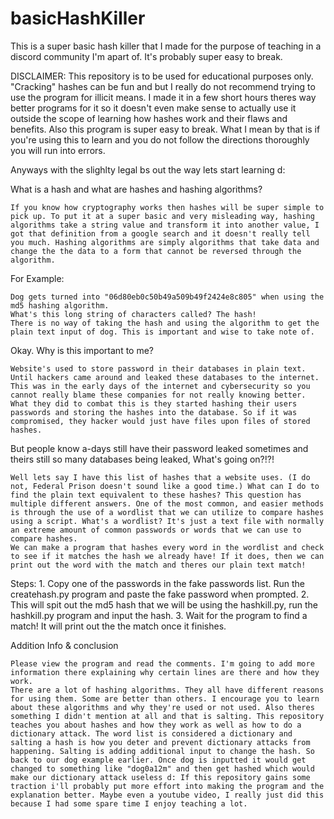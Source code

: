 # basicHashKiller
This is a super basic hash killer that I made for the purpose of teaching in a discord community I'm apart of. It's probably super easy to break.

DISCLAIMER:
  This repository is to be used for educational purposes only. "Cracking" hashes can be fun and but I really do not recommend trying to use the program for illicit means. I made it in a few short hours theres way better programs for it so it doesn't even make sense to actually use it outside the scope of learning how hashes work and their flaws and benefits. Also this program is super easy to break. What I mean by that is if you're using this to learn and you do not follow the directions thoroughly you will run into errors.
  
Anyways with the slighlty legal bs out the way lets start learning d:

What is a hash and what are hashes and hashing algorithms?
  
    If you know how cryptography works then hashes will be super simple to pick up. To put it at a super basic and very misleading way, hashing algorithms take a string value and transform it into another value, I got that definition from a google search and it doesn't really tell you much. Hashing algorithms are simply algorithms that take data and change the the data to a form that cannot be reversed through the algorithm. 

For Example:

    Dog gets turned into "06d80eb0c50b49a509b49f2424e8c805" when using the md5 hashing algorithm.
    What's this long string of characters called? The hash!
    There is no way of taking the hash and using the algorithm to get the plain text input of dog. This is important and wise to take note of.

Okay. Why is this important to me?

    Website's used to store password in their databases in plain text. Until hackers came around and leaked these databases to the internet. This was in the early days of the internet and cybersecurity so you cannot really blame these companies for not really knowing better. What they did to combat this is they started hashing their users passwords and storing the hashes into the database. So if it was compromised, they hacker would just have files upon files of stored hashes.
    
But people know a-days still have their password leaked sometimes and theirs still so many databases being leaked, What's going on?!?!

    Well lets say I have this list of hashes that a website uses. (I do not, Federal Prison doesn't sound like a good time.) What can I do to find the plain text equivalent to these hashes? This question has multiple different answers. One of the most common, and easier methods is through the use of a wordlist that we can utilize to compare hashes using a script. What's a wordlist? It's just a text file with normally an extreme amount of common passwords or words that we can use to compare hashes.
    We can make a program that hashes every word in the wordlist and check to see if it matches the hash we already have! If it does, then we can print out the word with the match and theres our plain text match!

Steps:
    1. Copy one of the passwords in the fake passwords list. Run the createhash.py program and paste the fake password when prompted.
    2. This will spit out the md5 hash that we will be using the hashkill.py, run the hashkill.py program and input the hash.
    3. Wait for the program to find a match! It will print out the the match once it finishes.

Addition Info & conclusion

    Please view the program and read the comments. I'm going to add more information there explaining why certain lines are there and how they work.
    There are a lot of hashing algorithms. They all have different reasons for using them. Some are better than others. I encourage you to learn about these algorithms and why they're used or not used. Also theres something I didn't mention at all and that is salting. This repository teaches you about hashes and how they work as well as how to do a dictionary attack. The word list is considered a dictionary and salting a hash is how you deter and prevent dictionary attacks from happening. Salting is adding additional input to change the hash. So back to our dog example earlier. Once dog is inputted it would get changed to something like "dog0a12m" and then get hashed which would make our dictionary attack useless d: If this repository gains some traction i'll probably put more effort into making the program and the explanation better. Maybe even a youtube video, I really just did this because I had some spare time I enjoy teaching a lot.

